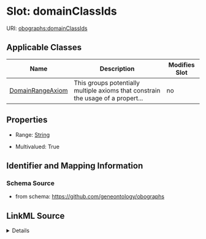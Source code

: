 # Slot: domainClassIds

URI: [obographs:domainClassIds](https://github.com/geneontology/obographs/domainClassIds)



<!-- no inheritance hierarchy -->




## Applicable Classes

| Name | Description | Modifies Slot |
| --- | --- | --- |
[DomainRangeAxiom](DomainRangeAxiom.md) | This groups potentially multiple axioms that constrain the usage of a propert... |  no  |







## Properties

* Range: [String](String.md)

* Multivalued: True





## Identifier and Mapping Information







### Schema Source


* from schema: https://github.com/geneontology/obographs




## LinkML Source

<details>
```yaml
name: domainClassIds
from_schema: https://github.com/geneontology/obographs
rank: 1000
multivalued: true
alias: domainClassIds
domain_of:
- DomainRangeAxiom
range: string

```
</details>